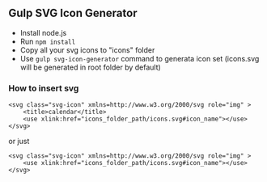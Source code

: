 ## Gulp SVG Icon Generator
* Install node.js
* Run `npm install`
* Copy all your svg icons to "icons" folder
* Use `gulp svg-icon-generator` command to generata icon set (icons.svg will be generated in root folder by default)

### How to insert svg
```
<svg class="svg-icon" xmlns=http://www.w3.org/2000/svg role="img" >
	<title>calendar</title>
	<use xlink:href="icons_folder_path/icons.svg#icon_name"></use>
</svg>
```
or just
```
<svg class="svg-icon" xmlns=http://www.w3.org/2000/svg role="img" >
	<use xlink:href="icons_folder_path/icons.svg#icon_name"></use>
</svg>
```